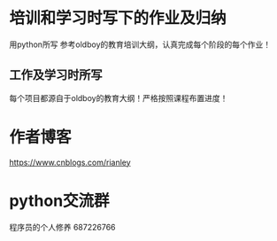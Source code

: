 # 培训和学习时写下的作业及归纳
用python所写
参考oldboy的教育培训大纲，认真完成每个阶段的每个作业！

## 工作及学习时所写

   每个项目都源自于oldboy的教育大纲！严格按照课程布置进度！
   

# 作者博客
https://www.cnblogs.com/rianley
# python交流群
  程序员的个人修养 687226766


